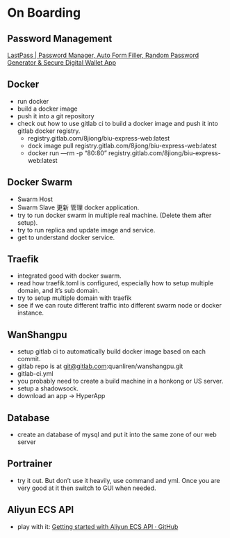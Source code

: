 # On Boarding

## Password Management
[LastPass | Password Manager, Auto Form Filler, Random Password Generator & Secure Digital Wallet App](https://www.lastpass.com/)

## Docker
* run docker
* build a docker image
* push it into a git repository 
* check out how to use gitlab ci to build a docker image and push it into gitlab docker registry. 
	* registry.gitlab.com/8jiong/biu-express-web:latest
	* dock image pull registry.gitlab.com/8jiong/biu-express-web:latest
	* docker run —rm -p “80:80” registry.gitlab.com/8jiong/biu-express-web:latest
## Docker Swarm
* Swarm Host
* Swarm Slave
更新 管理 docker application. 
* try to run docker swarm in multiple real machine. (Delete them after setup). 
* try to run replica and update image and service. 
* get to understand docker service. 

## Traefik
* integrated good with docker swarm. 
* read how traefik.toml is configured, especially how to setup multiple domain, and it’s sub domain. 
* try to setup multiple domain with traefik 
* see if we can route different traffic into different swarm node or docker instance. 

## WanShangpu
* setup gitlab ci to automatically build docker image based on each commit. 
* gitlab repo is at git@gitlab.com:quanliren/wanshangpu.git
* gitlab-ci.yml
* you probably need to create a build machine in a honkong or US server. 
* setup a shadowsock. 
* download an app -> HyperApp 

## Database
* create an database of mysql and put it into the same zone of our web server

## Portrainer
* try it out. But don’t use it heavily, use command and yml. Once you are very good at it then switch to GUI when needed. 

## Aliyun ECS API
* play with it: [Getting started with Aliyun ECS API · GitHub](https://gist.github.com/dobaduc/f21e98d802616ba2c97d)
